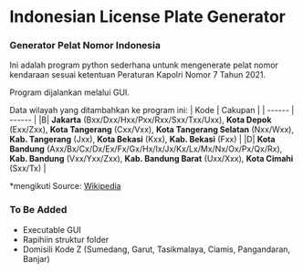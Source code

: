 # Indonesian License Plate Generator
### Generator Pelat Nomor Indonesia

Ini adalah program python sederhana untunk mengenerate pelat nomor kendaraan sesuai ketentuan Peraturan Kapolri Nomor 7 Tahun 2021.

Program dijalankan melalui GUI.

Data wilayah yang ditambahkan ke program ini:
| Kode | Cakupan |
| ------ | ------ |
|B| **Jakarta** (Bxx/Dxx/Hxx/Pxx/Rxx/Sxx/Txx/Uxx), **Kota Depok** (Exx/Zxx), **Kota Tangerang** (Cxx/Vxx), **Kota Tangerang Selatan** (Nxx/Wxx), **Kab. Tangerang** (Jxx), **Kota Bekasi** (Kxx), **Kab. Bekasi** (Fxx) |
|D| **Kota Bandung** (Axx/Bx/Cx/Dx/Ex/Fx/Gx/Hx/Ix/Jx/Kx/Lx/Mx/Nx/Ox/Px/Qx/Rx), **Kab. Bandung** (Vxx/Yxx/Zxx), **Kab. Bandung Barat** (Uxx/Xxx), **Kota Cimahi** (Sxx/Tx) |

*mengikuti Source: [Wikipedia](https://id.wikipedia.org/wiki/Tanda_Nomor_Kendaraan_Bermotor_Indonesia)

### To Be Added
- Executable GUI
- Rapihiin struktur folder
- Domisili Kode Z (Sumedang, Garut, Tasikmalaya, Ciamis, Pangandaran, Banjar)